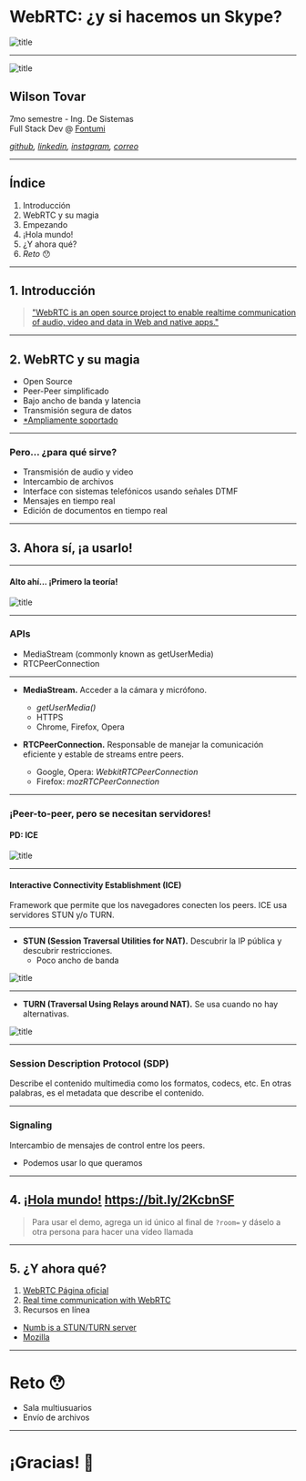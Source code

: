 # WebRTC: ¿y si hacemos un Skype?
![title](https://www.3cx.es/wp-content/uploads/sites/19/webrtcfig.png)

***

![title](https://avatars0.githubusercontent.com/u/18665740?s=100&v=4)
## Wilson Tovar
7mo semestre - Ing. De Sistemas  
Full Stack Dev @ [Fontumi](https://www.fontumi.co)

*[github](https://github.com/krthr), [linkedin](www.linkedin.com/in/wilsontovar),  [instagram](https://www.instagram.com/wilson_tovar_/), [correo](mailto:twilson@uninorte.edu.co)*

***

## Índice
1. Introducción
2. WebRTC y su magia 
3. Empezando
4. ¡Hola mundo! 
5. ¿Y ahora qué?  
6. *Reto* 😯

***

## 1. Introducción

> ["WebRTC is an open source project to enable realtime communication of audio, video and data in Web and native apps."](https://codelabs.developers.google.com/codelabs/webrtc-web/#0)

***

## 2. WebRTC y su magia

- Open Source
- Peer-Peer simplificado
- Bajo ancho de banda y latencia
- Transmisión segura de datos
- [*Ampliamente soportado](https://caniuse.com/#search=webrtc)

***

### Pero... ¿para qué sirve?

- Transmisión de audio y video
- Intercambio de archivos
- Interface con sistemas telefónicos usando señales DTMF
- Mensajes en tiempo real
- Edición de documentos en tiempo real

***

## 3. Ahora sí, ¡a usarlo!

***

#### Alto ahí... ¡Primero la teoría!

![title](https://media0.giphy.com/media/nqLx2eMSgVsre1SO9b/giphy.gif?cid=790b76115d40c8ca6d37373255deb7f4&rid=giphy.gif)

***

### APIs
- MediaStream (commonly known as getUserMedia)
- RTCPeerConnection

***

- **MediaStream.** Acceder a la cámara y micrófono.
  - *getUserMedia()*
  - HTTPS
  - Chrome, Firefox, Opera

- **RTCPeerConnection.** Responsable de manejar la comunicación eficiente y estable de streams entre peers.
  - Google, Opera: *WebkitRTCPeerConnection*
  - Firefox: *mozRTCPeerConnection*

***

### ¡Peer-to-peer, pero se necesitan servidores!
#### PD: ICE

![title](https://i.giphy.com/media/l3q2K5jinAlChoCLS/giphy.webp)

***

#### Interactive Connectivity Establishment (ICE) 
Framework que permite que los navegadores conecten los peers. ICE usa servidores STUN y/o TURN.

***

- **STUN (Session Traversal Utilities for NAT).** Descubrir la IP pública y descubrir restricciones.
  - Poco ancho de banda

![title](https://mdn.mozillademos.org/files/6115/webrtc-stun.png)

***

- **TURN (Traversal Using Relays around NAT).** Se usa cuando no hay alternativas.

![title](https://mdn.mozillademos.org/files/6117/webrtc-turn.png)

***

### Session Description Protocol (SDP)
Describe el contenido multimedia como los formatos, codecs, etc. En otras palabras, es el metadata que describe el contenido.

***

### Signaling
Intercambio de mensajes de control entre los peers.
- Podemos usar lo que queramos

***

## 4. [¡Hola mundo!](https://webrtc-demo-simple.web.app/?room=) https://bit.ly/2KcbnSF

 > Para usar el demo, agrega un id único al final de `?room=` y dáselo a otra persona para hacer una vídeo llamada

***

## 5. ¿Y ahora qué?

1. [WebRTC Página oficial](https://webrtc.org/)  
2. [Real time communication with WebRTC](https://codelabs.developers.google.com/codelabs/webrtc-web/#0)
3. Recursos en línea
  - [Numb is a STUN/TURN server](http://numb.viagenie.ca/)
  - [Mozilla](https://developer.mozilla.org/en-US/docs/Web/API/WebRTC_API)

***

# Reto 😯
- Sala multiusuarios
- Envío de archivos

***

# ¡Gracias! 💖